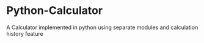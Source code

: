 # Python-Calculator
A Calculator implemented in python using separate modules and calculation history feature
